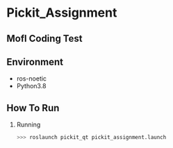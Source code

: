 # Pickit_Assignment

## Mofl Coding Test

## Environment
  - ros-noetic
  - Python3.8

## How To Run
  1. Running
     ```bash
     >>> roslaunch pickit_qt pickit_assignment.launch
     ```
